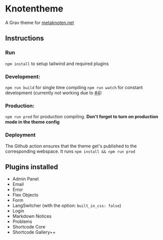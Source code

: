 # Knotentheme
A Grav theme for <a href="https://metaknoten.net/">metaknoten.net</a>


## Instructions

### Run
`npm install` to setup tailwind and required plugins

### Development:
`npm run build` for single time compiling
`npm run watch` for constant development (currently not working due to <a href="https://github.com/metaknoten/knotentheme/issues/4">#4</a>)

### Production:
`npm run prod` for production compiling. **Don't forget to turn on production mode in the theme config** 

### Deployment
The Github action ensures that the theme get's published to the corresponding webspace. It runs `npm install && npm run prod`

## Plugins installed
* Admin Panel
* Email
* Error
* Flex Objects
* Form
* LangSwitcher (with the option: `built_in_css: false`)
* Login
* Markdown Notices
* Problems
* Shortcode Core
* Shortcode Gallery++

